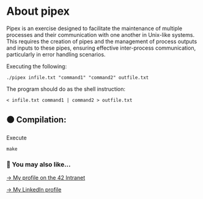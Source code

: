 # About pipex

Pipex is an exercise designed to facilitate the maintenance of multiple processes and their communication with one another in Unix-like systems. This requires the creation of pipes and the management of process outputs and inputs to these pipes, ensuring effective inter-process communication, particularly in error handling scenarios.

Executing the following:
```
./pipex infile.txt "command1" "command2" outfile.txt
```

The program should do as the shell instruction:
```
< infile.txt command1 | command2 > outfile.txt
```

## 🟠 Compilation:
Execute
```
make
```

### 🔄 You may also like...
[-> My profile on the 42 Intranet](https://profile.intra.42.fr/users/mgimon-c)

[-> My LinkedIn profile](https://www.linkedin.com/in/mgimon-c/)



